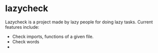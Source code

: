 # lazycheck

Lazycheck is a project made by lazy people for doing lazy tasks. 
Current features include:
- Check imports, functions of a given file.
- Check words
- 
